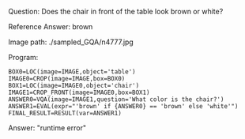 Question: Does the chair in front of the table look brown or white?

Reference Answer: brown

Image path: ./sampled_GQA/n4777.jpg

Program:

```
BOX0=LOC(image=IMAGE,object='table')
IMAGE0=CROP(image=IMAGE,box=BOX0)
BOX1=LOC(image=IMAGE0,object='chair')
IMAGE1=CROP_FRONT(image=IMAGE0,box=BOX1)
ANSWER0=VQA(image=IMAGE1,question='What color is the chair?')
ANSWER1=EVAL(expr="'brown' if {ANSWER0} == 'brown' else 'white'")
FINAL_RESULT=RESULT(var=ANSWER1)
```
Answer: "runtime error"

